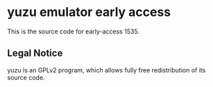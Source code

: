 yuzu emulator early access
=============

This is the source code for early-access 1535.

## Legal Notice

yuzu is an GPLv2 program, which allows fully free redistribution of its source code.